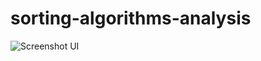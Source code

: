 sorting-algorithms-analysis
===========================

![Screenshot UI](https://dl.dropboxusercontent.com/u/1765758/Screenshots%20GitHub/sorting-analysis.png)
